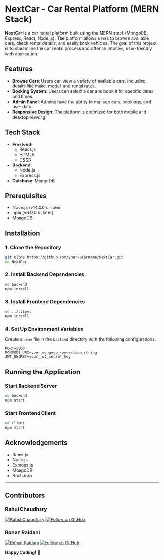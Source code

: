 # **NextCar - Car Rental Platform (MERN Stack)**

**NextCar** is a car rental platform built using the MERN stack (MongoDB, Express, React, Node.js). The platform allows users to browse available cars, check rental details, and easily book vehicles. The goal of this project is to streamline the car rental process and offer an intuitive, user-friendly web application.

## **Features**
- **Browse Cars**: Users can view a variety of available cars, including details like make, model, and rental rates.
- **Booking System**: Users can select a car and book it for specific dates and times.
- **Admin Panel**: Admins have the ability to manage cars, bookings, and user data.
- **Responsive Design**: The platform is optimized for both mobile and desktop viewing.

## **Tech Stack**
- **Frontend**: 
  - React.js 
  - HTML5 
  - CSS3 
- **Backend**: 
  - Node.js 
  - Express.js
- **Database**: MongoDB

## **Prerequisites**
- Node.js (v14.0.0 or later)
- npm (v6.0.0 or later)
- MongoDB

## **Installation**
### **1. Clone the Repository**
```bash
git clone https://github.com/your-username/NextCar.git
cd NextCar
```

### **2. Install Backend Dependencies**
```bash
cd backend
npm install
```

### **3. Install Frontend Dependencies**
```bash
cd ../client
npm install
```

### **4. Set Up Environment Variables**
Create a `.env` file in the `backend` directory with the following configurations:
```plaintext
PORT=5000
MONGODB_URI=your_mongodb_connection_string
JWT_SECRET=your_jwt_secret_key
```

## **Running the Application**
### **Start Backend Server**
```bash
cd backend
npm start
```

### **Start Frontend Client**
```bash
cd client
npm start
```

## **Acknowledgements**
- React.js
- Node.js
- Express.js
- MongoDB
- Bootstrap

---

## **Contributors**

### **Rahul Chaudhary**
[![Rahul Chaudhary](https://img.shields.io/badge/GitHub-Profile-blue?style=for-the-badge&logo=github)](https://github.com/rahulchaudhary15720)
[![Follow on GitHub](https://img.shields.io/github/followers/rahulchaudhary15720?style=social)](https://github.com/rahulchaudhary15720)

### **Rohan Raidani**
[![Rohan Raidani](https://img.shields.io/badge/GitHub-Profile-blue?style=for-the-badge&logo=github)](https://github.com/Rohan-Raidani)
[![Follow on GitHub](https://img.shields.io/github/followers/Rohan-Raidani?style=social)](https://github.com/Rohan-Raidani)

**Happy Coding!** 🚀
